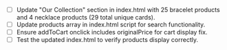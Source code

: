 - [ ] Update "Our Collection" section in index.html with 25 bracelet products and 4 necklace products (29 total unique cards).
- [ ] Update products array in index.html script for search functionality.
- [ ] Ensure addToCart onclick includes originalPrice for cart display fix.
- [ ] Test the updated index.html to verify products display correctly.
